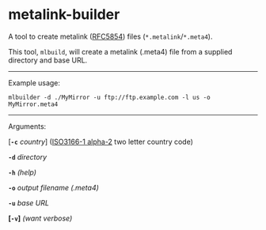 # metalink-builder
A tool to create metalink ([RFC5854](https://tools.ietf.org/html/rfc5854)) files (`*.metalink`/`*.meta4`).

This tool, `mlbuild`, will create a metalink (.meta4) file from a supplied directory and base URL.

---

Example usage:

`mlbuilder -d ./MyMirror -u ftp://ftp.example.com -l us -o MyMirror.meta4`

---

Arguments:

[**`-c`** *country*] ([ISO3166-1 alpha-2](https://datahub.io/core/country-list) two letter country code)

**`-d`** *directory*

**`-h`** *(help)*

**`-o`** *output filename (.meta4)*

**`-u`** *base URL*

**[`-v`]** *(want verbose)*

